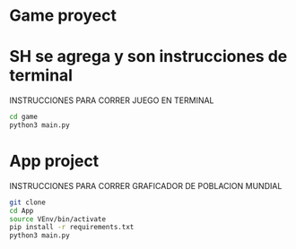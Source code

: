 # Game proyect
# SH se agrega y son instrucciones de terminal

INSTRUCCIONES PARA CORRER JUEGO EN TERMINAL
```sh
cd game
python3 main.py
```
# App project
INSTRUCCIONES PARA CORRER GRAFICADOR DE POBLACION MUNDIAL
```sh
git clone
cd App
source VEnv/bin/activate
pip install -r requirements.txt
python3 main.py
```


